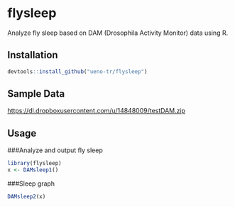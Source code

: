 # flysleep

Analyze fly sleep based on DAM (Drosophila Activity Monitor) data using R.

## Installation

```r
devtools::install_github("ueno-tr/flysleep")
```

## Sample Data
https://dl.dropboxusercontent.com/u/14848009/testDAM.zip

## Usage

###Analyze and output fly sleep
```r
library(flysleep)
x <- DAMsleep1()
```
###Sleep graph
```r
DAMsleep2(x)
```

